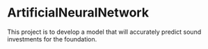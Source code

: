 # ArtificialNeuralNetwork
This project is to develop a model that will accurately predict sound investments for the foundation.
